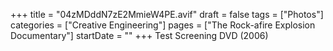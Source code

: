 +++
title = "04zMDddN7zE2MmieW4PE.avif"
draft = false
tags = ["Photos"]
categories = ["Creative Engineering"]
pages = ["The Rock-afire Explosion Documentary"]
startDate = ""
+++
Test Screening DVD (2006)
